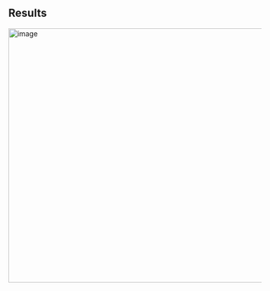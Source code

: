 ## Results
<img width="506" alt="image" src="https://github.com/user-attachments/assets/ef77a27d-e592-4d70-a9e0-90eebacfab40" />

